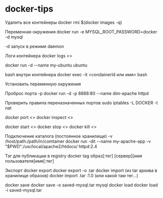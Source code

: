 # docker-tips

Удалить все контейнеры
docker rmi $(docker images -q)


Переменная окружения
docker run -e MYSQL_ROOT_PASSWORD=docker -d mysql

-d запуск в режиме daemon


Логи контейнера
	docker logs <>


docker run -d --name my-ubuntu ubuntu


bash внутри контейнера
docker exec -it <condainerId или имя> bash


Установить переменную окружения


Проброс порта  -p
 docker run -d -p 8888:80 --name dim-apache httpd

Проверить правила переназначенных портов
sudo iptables -L DOCKER -t nat

docker port <>
docker inspect <>

docker start <>
docker stop  <>
docker kill  <>


Подключение каталога (постоянное хранилище)
-v /host/path:/path/in/comtainer
docker run -dit --name my-apache-app -v "$PWD":/usr/local/apache2/htdocs/ httpd:2.4


Тэг для публикации в registry
docker tag образ[:тег] [сервер][имя пользователя]имя[:тег]



Экспорт
docker export
	docker export -o <file-name>.tar <container-name>
docker import (из tar архива в хранилище образов)
	docker import <file-name>.tar <image-name>:1.0 (или какой там тег...)
	
docker save
	docker save -o saved-mysql.tar mysql
docker load
	docker load -i saved-mysql.tar















